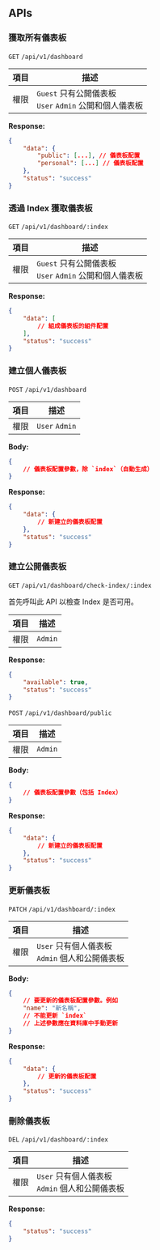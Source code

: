 ## APIs

### 獲取所有儀表板

`GET` `/api/v1/dashboard`

| 項目        | 描述 |
| ----------- | ----------- |
| 權限 | `Guest` 只有公開儀表板 <br> `User` `Admin` 公開和個人儀表板  |

**Response:**

```json
{
	"data": {
		"public": [...], // 儀表板配置
		"personal": [...] // 儀表板配置
	},
	"status": "success"
}
```

### 透過 Index 獲取儀表板

`GET` `/api/v1/dashboard/:index`

| 項目        | 描述 |
| ----------- | ----------- |
| 權限 | `Guest` 只有公開儀表板 <br> `User` `Admin` 公開和個人儀表板  |

**Response:**

```json
{
	"data": [
		// 組成儀表板的組件配置
	],
	"status": "success"
}
```

### 建立個人儀表板

`POST` `/api/v1/dashboard`

| 項目        | 描述 |
| ----------- | ----------- |
| 權限 | `User` `Admin` |

**Body:**

```json
{
	// 儀表板配置參數，除 `index`（自動生成）
}
```

**Response:**

```json
{
	"data": {
		// 新建立的儀表板配置
	},
	"status": "success"
}
```

### 建立公開儀表板

`GET` `/api/v1/dashboard/check-index/:index`

首先呼叫此 API 以檢查 Index 是否可用。

| 項目        | 描述 |
| ----------- | ----------- |
| 權限 | `Admin` |

**Response:**

```json
{
	"available": true,
	"status": "success"
}
```

`POST` `/api/v1/dashboard/public`

| 項目        | 描述 |
| ----------- | ----------- |
| 權限 | `Admin` |

**Body:**

```json
{
	// 儀表板配置參數（包括 Index）
}
```

**Response:**

```json
{
	"data": {
		// 新建立的儀表板配置
	},
	"status": "success"
}
```

### 更新儀表板

`PATCH` `/api/v1/dashboard/:index`

| 項目        | 描述 |
| ----------- | ----------- |
| 權限 | `User` 只有個人儀表板 <br> `Admin` 個人和公開儀表板 |

**Body:**

```json
{
	// 要更新的儀表板配置參數。例如
	"name": "新名稱",
	// 不能更新 `index`
	// 上述參數應在資料庫中手動更新
}
```

**Response:**

```json
{
	"data": {
		// 更新的儀表板配置
	},
	"status": "success"
}
```

### 刪除儀表板

`DEL` `/api/v1/dashboard/:index`

| 項目        | 描述 |
| ----------- | ----------- |
| 權限 | `User` 只有個人儀表板 <br> `Admin` 個人和公開儀表板 |

**Response:**

```json
{
	"status": "success"
}
```